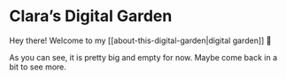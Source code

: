 # Clara’s Digital Garden

Hey there! Welcome to my [[about-this-digital-garden|digital garden]]&nbsp;🌻
 
 As you can see, it is pretty big and empty for now. Maybe come back in a bit to see more.
